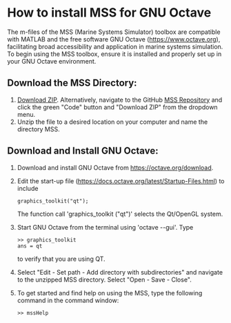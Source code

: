# How to install MSS for GNU Octave

The m-files of the MSS (Marine Systems Simulator) toolbox are compatible with MATLAB and the free software GNU Octave (https://www.octave.org), facilitating broad accessibility and application in marine systems simulation. To begin using the MSS toolbox, ensure it is installed and properly set up in your GNU Octave environment. 

## Download the MSS Directory:
1. [Download ZIP](https://github.com/cybergalactic/MSS/archive/refs/heads/master.zip). Alternatively, navigate to the GitHub <a href="https://github.com/cybergalactic/MSS" target="_blank">MSS Repository</a> and click the green "Code" button and "Download ZIP" from the dropdown menu.
2. Unzip the file to a desired location on your computer and name the directory MSS.
   
## Download and Install GNU Octave:
1. Download and install GNU Octave from https://octave.org/download.
2. Edit the start-up file (https://docs.octave.org/latest/Startup-Files.html) to include

       graphics_toolkit("qt");

   The function call 'graphics_toolkit ("qt")' selects the Qt/OpenGL system.
3. Start GNU Octave from the terminal using 'octave --gui'. Type

       >> graphics_toolkit
       ans = qt

   to verify that you are using QT.
4. Select "Edit - Set path - Add directory with subdirectories" and navigate to the unzipped MSS directory. Select "Open - Save - Close".
5. To get started and find help on using the MSS, type the following command in the command window:
   
       >> mssHelp
